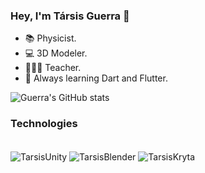 ### Hey, I'm Társis Guerra 👋

- 📚 Physicist.
- 💻 3D Modeler.
- 👨🏽‍🏫 Teacher.
- 📖 Always learning Dart and Flutter.

![Guerra's GitHub stats](https://github-readme-stats.vercel.app/api?username=TarsisGuerra&show_icons=true&theme=dracula)

### Technologies

<div style="display: inline_block"><br>
  <img align="center" alt="TarsisUnity" src="https://img.shields.io/badge/Unity-100000?style=for-the-badge&logo=unity&logoColor=white">
  <img align="center" alt="TarsisBlender" src="https://img.shields.io/badge/blender-%23F5792A.svg?style=for-the-badge&logo=blender&logoColor=white">
  <img align="center" alt="TarsisKryta" src="https://img.shields.io/badge/Krita-203759?style=for-the-badge&logo=krita&logoColor=EEF37B">
  
  
  
</div>

